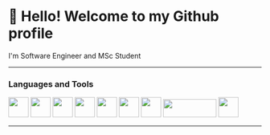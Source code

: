 # 👋 Hello! Welcome to my Github profile

 I'm Software Engineer and MSc Student

<!--

- 🔭 I’m currently working on ...
- 🌱 I’m currently learning ...
- 👯 I’m looking to collaborate on ...
- 🤔 I’m looking for help with ...
- 💬 Ask me about ...
- 📫 How to reach me: ...
- 😄 Pronouns: ...
- ⚡ Fun fact: ...
-->

--- 

### Languages and Tools

<div>
          <img src="https://cdn.jsdelivr.net/gh/devicons/devicon/icons/arduino/arduino-original-wordmark.svg" width="40" height="40" />
          <img src="https://cdn.jsdelivr.net/gh/devicons/devicon/icons/c/c-original.svg" width="40" height="40" />
          <img src="https://cdn.jsdelivr.net/gh/devicons/devicon/icons/dart/dart-original.svg" width="40" height="40" />
          <img src="https://cdn.jsdelivr.net/gh/devicons/devicon/icons/flutter/flutter-original.svg" width="40" height="40" />
          <img src="https://cdn.jsdelivr.net/gh/devicons/devicon/icons/python/python-original-wordmark.svg" width="40" height="40" />
          <img src="https://cdn.jsdelivr.net/gh/devicons/devicon/icons/microsoftsqlserver/microsoftsqlserver-plain-wordmark.svg" width="40" height="40" />
          <img src="https://cdn.jsdelivr.net/gh/devicons/devicon/icons/vscode/vscode-original-wordmark.svg" width="40" height="40" />
          <img src="https://ebpf.io/static/logo-black-98b7a1413b4a74ed961d292cf83da82e.svg" width="106" height="36" />
          <img src="https://p4.org/wp-content/uploads/2021/05/Group-81.png" width="40" height="40" />          
</div>

---
<!--
<div>
          ![Snake animation](https://github.com/cleitonputtlitz/cleitonputtlitz/blob/output/github-contribution-grid-snake.svg)
</div>
-->
